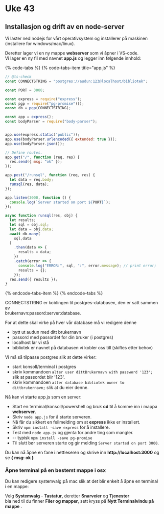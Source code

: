 # Uke 43

## Installasjon og drift av en node-server

Vi laster ned nodejs for vårt operativsystem og installerer på maskinen \(installere for windows/mac/linux\).

Deretter lager vi en ny mappe **webserver** som vi åpner i VS-code.  
Vi lager en ny fil med navnet **app.js** og legger inn følgende innhold:

{% code-tabs %}
{% code-tabs-item title="app.js" %}
```javascript
// @ts-check
const CONNECTSTRING = "postgres://audun:123@localhost/bibliotek";

const PORT = 3000;

const express = require("express");
const pgp = require("pg-promise")();
const db = pgp(CONNECTSTRING);

const app = express();
const bodyParser = require("body-parser");


app.use(express.static("public"));
app.use(bodyParser.urlencoded({ extended: true }));
app.use(bodyParser.json());

// Define routes.
app.get("/", function (req, res) {
  res.send({ msg: "ok" });
});

app.post("/runsql", function (req, res) {
  let data = req.body;
  runsql(res, data);
});

app.listen(3000, function () {
  console.log(`Server started on port ${PORT}`);
});

async function runsql(res, obj) {
  let results;
  let sql = obj.sql;
  let data = obj.data;
  await db.many(
    sql,data
  )
    .then(data => {
      results = data;
    })
    .catch(error => {
      console.log("ERROR:", sql, ":", error.message); // print error;
      results = {};
    });
  res.send({ results });
}
```
{% endcode-tabs-item %}
{% endcode-tabs %}

CONNECTSTRING er koblingen til postgres-databasen, den er satt sammen av  
brukernavn:passord:server:database. 

For at dette skal virke på hver vår database må vi redigere denne

* bytt ut audun med ditt brukernavn
* passord med passordet for din bruker \(i postgres\)
* localhost lar vi stå
* bibliotek er navnet på databasen vi kobler oss till \(skiftes etter behov\)

Vi må så tilpasse postgres slik at dette virker:

* start konsoll/terminal i postgres 
* skriv kommandoen `alter user dittBrukernavn with password '123';` slik at passordet blir '123'.
* skriv kommandoen `alter database bibliotek owner to dittbrukernavn;` slik at du eier denne.

Nå kan vi starte app.js som en server:

* Start en terminal/konsoll/powershell og bruk **cd** til å komme inn i mappa **webserver**.
* Skriv `node app.js` for å starte serveren.
* Nå får du sikkert en feilmelding om at **express** ikke er installert.
* Skriv `npm install -save express` for å installere.
* Test med `node app.js` og gjenta for andre ting som mangler.
*  -- typisk `npm install -save pg-promise` 
* Til slutt bør serveren starte og gir melding `Server started on port 3000`.

Du kan nå åpne en fane i nettleseren og skrive inn **http://localhost:3000** og se **{ msg: ok }**

### Åpne terminal på en bestemt mappe i osx

Du kan redigere systemvalg på mac slik at det blir enkelt å åpne en terminal i en mappe:

Velg **Systemvalg** - **Tastatur**, deretter **Snarveier** og **Tjenester**  
bla ned til du finner **Filer og mapper,** sett kryss på **Nytt Terminalvindu på mappe** .



